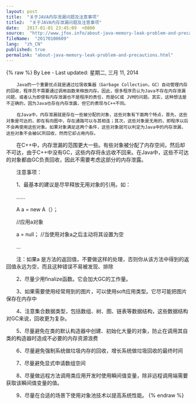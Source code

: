 ```yaml
---
layout: post
title:  "关于JAVA内存泄漏问题及注意事项"
title2:  "关于JAVA内存泄漏问题及注意事项"
date:   2017-01-01 23:45:09  +0800
source:  "http://www.jfox.info/about-java-memory-leak-problem-and-precautions.html"
fileName:  "20170100609"
lang:  "zh_CN"
published: true
permalink: "about-java-memory-leak-problem-and-precautions.html"
---
```

{% raw %}
By Lee - Last updated: 星期二, 三月 11, 2014

        Java的一个重要优点就是通过垃圾收集器（Garbage Collection，GC）自动管理内存的回收，程序员不需要通过调用函数来释放内存。因此，很多程序员认为Java不存在内存泄漏问题，或者认为即使有内存泄漏也不是程序的责任，而是GC或 JVM的问题。其实，这种想法是不正确的，因为Java也存在内存泄露，但它的表现与C++不同。

        在Java中，内存泄漏就是存在一些被分配的对象，这些对象有下面两个特点，首先，这些对象是可达的，即在有向图中，存在通路可以与其相连；其次，这些对象是无用的，即程序以后不会再使用这些对象。如果对象满足这两个条件，这些对象就可以判定为Java中的内存泄漏，这些对象不会被GC所回收，然而它却占用内存。

　　在C++中，内存泄漏的范围更大一些。有些对象被分配了内存空间，然后却不可达，由于C++中没有GC，这些内存将永远收不回来。在Java中，这些不可达的对象都由GC负责回收，因此不需要考虑这部分的内存泄露。

　　注意事项：

　　1、最基本的建议是尽早释放无用对象的引用。如：

　　……

　　A a = new A（）；

　　//应用a对象

　　a = null； //当使用对象a之后主动将其设置为空

　　…

　　注：如果a 是方法的返回值，不要做这样的处理，否则你从该方法中得到的返回值永远为空，而且这种错误不易被发现、排除

　　2、尽量少用finalize函数。它会加大GC的工作量。

　　3、如果需要使用经常用到的图片，可以使用soft应用类型。它尽可能把图片保存在内存中

　　4、注意集合数据类型，包括数组、树、图、链表等数据结构，这些数据结构对GC来说，回收更为复杂。

　　5、尽量避免在类的默认构造器中创建、初始化大量的对象，防止在调用其自类的构造器时造成不必要的内存资源浪费

　　6、尽量避免强制系统做垃圾内存的回收，增长系统做垃圾回收的最终时间

　　7、尽量避免显式申请数组空间

　　8、尽量做远程方法调用类应用开发时使用瞬间值变量，除非远程调用端需要获取该瞬间值变量的值。

　　9、尽量在合适的场景下使用对象池技术以提高系统性能。
{% endraw %}